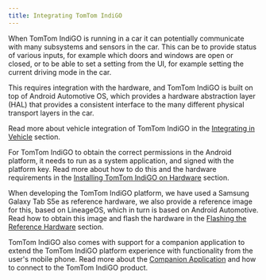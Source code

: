 ```yaml
---
title: Integrating TomTom IndiGO
---
```


When TomTom IndiGO is running in a car it can potentially communicate with many subsystems and 
sensors in the car. This can be to provide status of various inputs, for example which doors and 
windows are open or closed, or to be able to set a setting from the UI, for example setting the 
current driving mode in the car. 

This requires integration with the hardware, and TomTom IndiGO is built on top of Android Automotive 
OS, which provides a hardware abstraction layer (HAL) that provides a consistent interface to the 
many different physical transport layers in the car.

Read more about vehicle integration of TomTom IndiGO in the 
[Integrating in Vehicle](/indigo/documentation/integrating-indigo/integrating-in-vehicle) section.

For TomTom IndiGO to obtain the correct permissions in the Android platform, it needs to run as a 
system application, and signed with the platform key. Read more about how to do this and the 
hardware requirements in the 
[Installing TomTom IndiGO on Hardware](/indigo/documentation/integrating-indigo/installing-indigo-on-hardware) 
section.

When developing the TomTom IndiGO platform, we have used a Samsung Galaxy Tab S5e as reference 
hardware, we also provide a reference image for this, based on LineageOS, which in turn is based on 
Android Automotive. Read how to obtain this image and flash the hardware in the 
[Flashing the Reference Hardware](/indigo/documentation/integrating-indigo/flashing-the-reference-hardware) 
section.

TomTom IndiGO also comes with support for a companion application to extend the TomTom IndiGO 
platform experience with functionality from the user's mobile phone. Read more about the 
[Companion Application](indigo/documentation/integrating-indigo/companion-application) and how to 
connect to the TomTom IndiGO product.


